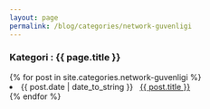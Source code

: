 ```yaml
---
layout: page
permalink: /blog/categories/network-guvenligi
---
```

 
<h3> Kategori : {{ page.title }} </h3>

<div class="card">
{% for post in site.categories.network-guvenligi %}
 <li class="category-posts"><span>{{ post.date | date_to_string }}</span> &nbsp; <a href="{{ post.url }}">{{ post.title }}</a></li>
{% endfor %}
</div>
